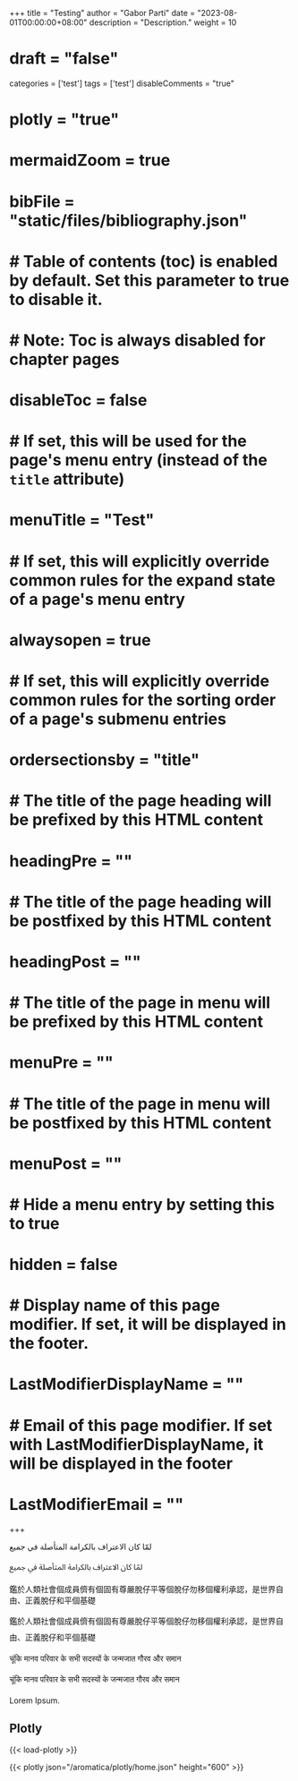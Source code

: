 +++
title = "Testing"
author = "Gabor Parti"
date = "2023-08-01T00:00:00+08:00"
description = "Description."
weight = 10
# draft = "false"
categories = ['test']
tags = ['test']
disableComments = "true"
# plotly = "true"
# mermaidZoom = true
# bibFile = "static/files/bibliography.json"

# # Table of contents (toc) is enabled by default. Set this parameter to true to disable it.
# # Note: Toc is always disabled for chapter pages
# disableToc = false
# # If set, this will be used for the page's menu entry (instead of the `title` attribute)
# menuTitle = "Test"
# # If set, this will explicitly override common rules for the expand state of a page's menu entry
# alwaysopen = true
# # If set, this will explicitly override common rules for the sorting order of a page's submenu entries
# ordersectionsby = "title"
# # The title of the page heading will be prefixed by this HTML content
# headingPre = ""
# # The title of the page heading will be postfixed by this HTML content
# headingPost = ""
# # The title of the page in menu will be prefixed by this HTML content
# menuPre = ""
# # The title of the page in menu will be postfixed by this HTML content
# menuPost = ""
# # Hide a menu entry by setting this to true
# hidden = false
# # Display name of this page modifier. If set, it will be displayed in the footer.
# LastModifierDisplayName = ""
# # Email of this page modifier. If set with LastModifierDisplayName, it will be displayed in the footer
# LastModifierEmail = ""
+++

لمّا كان الاعتراف بالكرامة المتأصلة في جميع

<p style="font-family: 'Noto Sans Arabic', sans-serif;">لمّا كان الاعتراف بالكرامة المتأصلة في جميع</p>

鑑於人類社會個成員儕有個固有尊嚴脫仔平等個脫仔勿移個權利承認，是世界自由、正義脫仔和平個基礎

<p style="font-family: 'Noto Sans Arabic', sans-serif;">鑑於人類社會個成員儕有個固有尊嚴脫仔平等個脫仔勿移個權利承認，是世界自由、正義脫仔和平個基礎</p>

चूंकि मानव परिवार के सभी सदस्यों के जन्मजात गौरव और समान

<p style="font-family: 'Noto Sans Arabic', sans-serif;">चूंकि मानव परिवार के सभी सदस्यों के जन्मजात गौरव और समान</p>


Lorem Ipsum.

<!-- {{< svg "static/images/svgs/borobudur.svg" >}} -->

<!-- ![Borobudur](/images/borobudur.png?width=50vw) -->

## Plotly

{{< load-plotly >}}

{{< plotly json="/aromatica/plotly/home.json" height="600" >}}



<!-- 
![saffron](/images/saffron-1.jpg?width=15vw&classes=inline,shadow)
&nbsp;
![saffron](/images/saffron-2.jpg?width=15vw&classes=inline,shadow)
&nbsp;
![saffron](/images/saffron-3.jpg?width=15vw&classes=inline,shadow) -->

<!-- ## Gallery

{{< load-photoswipe >}}

{{< figure src="/images/cardamom/cardamom-1.jpg" alt="Cardamom" >}}

{{< gallery dir="/images/cardamom/" />}} -->
